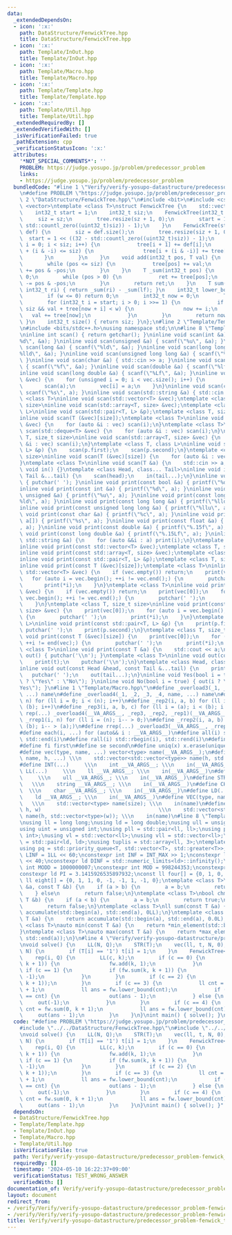 ```yaml
---
data:
  _extendedDependsOn:
  - icon: ':x:'
    path: DataStructure/FenwickTree.hpp
    title: DataStructure/FenwickTree.hpp
  - icon: ':x:'
    path: Template/InOut.hpp
    title: Template/InOut.hpp
  - icon: ':x:'
    path: Template/Macro.hpp
    title: Template/Macro.hpp
  - icon: ':x:'
    path: Template/Template.hpp
    title: Template/Template.hpp
  - icon: ':x:'
    path: Template/Util.hpp
    title: Template/Util.hpp
  _extendedRequiredBy: []
  _extendedVerifiedWith: []
  _isVerificationFailed: true
  _pathExtension: cpp
  _verificationStatusIcon: ':x:'
  attributes:
    '*NOT_SPECIAL_COMMENTS*': ''
    PROBLEM: https://judge.yosupo.jp/problem/predecessor_problem
    links:
    - https://judge.yosupo.jp/problem/predecessor_problem
  bundledCode: "#line 1 \"Verify/verify-yosupo-datastructure/predecessor_problem-fenwick_tree.test.cpp\"\
    \n#define PROBLEM \"https://judge.yosupo.jp/problem/predecessor_problem\"\n#line\
    \ 2 \"DataStructure/FenwickTree.hpp\"\n#include <bit>\n#include <cstdint>\n#include\
    \ <vector>\ntemplate <class T>\nstruct FenwickTree {\n    std::vector<T> tree;\n\
    \    int32_t start = 1;\n    int32_t siz;\n    FenwickTree(int32_t sz) {\n   \
    \     siz = sz;\n        tree.resize(sz + 1, 0);\n        start = 1 << ((32 -\
    \ std::countl_zero((uint32_t)siz)) - 1);\n    }\n    FenwickTree(std::vector<T>\
    \ def) {\n        siz = def.size();\n        tree.resize(siz + 1, 0);\n      \
    \  start = 1 << ((32 - std::countl_zero((uint32_t)siz)) - 1);\n        for (int32_t\
    \ i = 0; i < siz; i++) {\n            tree[i + 1] += def[i];\n            if (i\
    \ + (i & -i) <= siz) {\n                tree[i + (i & -i)] += tree[i];\n     \
    \       }\n        }\n    }\n    void add(int32_t pos, T val) {\n        pos++;\n\
    \        while (pos <= siz) {\n            tree[pos] += val;\n            pos\
    \ += pos & -pos;\n        }\n    }\n    T _sum(int32_t pos) {\n        T ret =\
    \ 0;\n        while (pos > 0) {\n            ret += tree[pos];\n            pos\
    \ -= pos & -pos;\n        }\n        return ret;\n    }\n    T sum(int32_t lf,\
    \ int32_t ri) { return _sum(ri) - _sum(lf); }\n    int32_t lower_bound(T w) {\n\
    \        if (w <= 0) return 0;\n        int32_t now = 0;\n        T val = 0;\n\
    \        for (int32_t i = start; i > 0; i >>= 1) {\n            if (now + i <=\
    \ siz && val + tree[now + i] < w) {\n                now += i;\n             \
    \   val += tree[now];\n            }\n        }\n        return now + 1;\n   \
    \ }\n    int32_t size() { return siz; }\n};\n#line 2 \"Template/Template.hpp\"\
    \n#include <bits/stdc++.h>\nusing namespace std;\n\n#line 8 \"Template/InOut.hpp\"\
    \ninline int scan() { return getchar(); }\ninline void scan(int &a) { scanf(\"\
    %d\", &a); }\ninline void scan(unsigned &a) { scanf(\"%u\", &a); }\ninline void\
    \ scan(long &a) { scanf(\"%ld\", &a); }\ninline void scan(long long &a) { scanf(\"\
    %lld\", &a); }\ninline void scan(unsigned long long &a) { scanf(\"%llu\", &a);\
    \ }\ninline void scan(char &a) { std::cin >> a; }\ninline void scan(float &a)\
    \ { scanf(\"%f\", &a); }\ninline void scan(double &a) { scanf(\"%lf\", &a); }\n\
    inline void scan(long double &a) { scanf(\"%Lf\", &a); }\ninline void scan(std::vector<bool>\
    \ &vec) {\n    for (unsigned i = 0; i < vec.size(); i++) {\n        int a;\n \
    \       scan(a);\n        vec[i] = a;\n    }\n}\ninline void scan(char a[]) {\
    \ scanf(\"%s\", a); }\ninline void scan(std::string &a) { std::cin >> a; }\ntemplate\
    \ <class T>\ninline void scan(std::vector<T> &vec);\ntemplate <class T, size_t\
    \ size>\ninline void scan(std::array<T, size> &vec);\ntemplate <class T, class\
    \ L>\ninline void scan(std::pair<T, L> &p);\ntemplate <class T, size_t size>\n\
    inline void scan(T (&vec)[size]);\ntemplate <class T>\ninline void scan(std::vector<T>\
    \ &vec) {\n    for (auto &i : vec) scan(i);\n}\ntemplate <class T>\ninline void\
    \ scan(std::deque<T> &vec) {\n    for (auto &i : vec) scan(i);\n}\ntemplate <class\
    \ T, size_t size>\ninline void scan(std::array<T, size> &vec) {\n    for (auto\
    \ &i : vec) scan(i);\n}\ntemplate <class T, class L>\ninline void scan(std::pair<T,\
    \ L> &p) {\n    scan(p.first);\n    scan(p.second);\n}\ntemplate <class T, size_t\
    \ size>\ninline void scan(T (&vec)[size]) {\n    for (auto &i : vec) scan(i);\n\
    }\ntemplate <class T>\ninline void scan(T &a) {\n    std::cin >> a;\n}\ninline\
    \ void in() {}\ntemplate <class Head, class... Tail>\ninline void in(Head &head,\
    \ Tail &...tail) {\n    scan(head);\n    in(tail...);\n}\ninline void print()\
    \ { putchar(' '); }\ninline void print(const bool &a) { printf(\"%d\", a); }\n\
    inline void print(const int &a) { printf(\"%d\", a); }\ninline void print(const\
    \ unsigned &a) { printf(\"%u\", a); }\ninline void print(const long &a) { printf(\"\
    %ld\", a); }\ninline void print(const long long &a) { printf(\"%lld\", a); }\n\
    inline void print(const unsigned long long &a) { printf(\"%llu\", a); }\ninline\
    \ void print(const char &a) { printf(\"%c\", a); }\ninline void print(const char\
    \ a[]) { printf(\"%s\", a); }\ninline void print(const float &a) { printf(\"%.15f\"\
    , a); }\ninline void print(const double &a) { printf(\"%.15f\", a); }\ninline\
    \ void print(const long double &a) { printf(\"%.15Lf\", a); }\ninline void print(const\
    \ std::string &a) {\n    for (auto &&i : a) print(i);\n}\ntemplate <class T>\n\
    inline void print(const std::vector<T> &vec);\ntemplate <class T, size_t size>\n\
    inline void print(const std::array<T, size> &vec);\ntemplate <class T, class L>\n\
    inline void print(const std::pair<T, L> &p);\ntemplate <class T, size_t size>\n\
    inline void print(const T (&vec)[size]);\ntemplate <class T>\ninline void print(const\
    \ std::vector<T> &vec) {\n    if (vec.empty()) return;\n    print(vec[0]);\n \
    \   for (auto i = vec.begin(); ++i != vec.end();) {\n        putchar(' ');\n \
    \       print(*i);\n    }\n}\ntemplate <class T>\ninline void print(const std::deque<T>\
    \ &vec) {\n    if (vec.empty()) return;\n    print(vec[0]);\n    for (auto i =\
    \ vec.begin(); ++i != vec.end();) {\n        putchar(' ');\n        print(*i);\n\
    \    }\n}\ntemplate <class T, size_t size>\ninline void print(const std::array<T,\
    \ size> &vec) {\n    print(vec[0]);\n    for (auto i = vec.begin(); ++i != vec.end();)\
    \ {\n        putchar(' ');\n        print(*i);\n    }\n}\ntemplate <class T, class\
    \ L>\ninline void print(const std::pair<T, L> &p) {\n    print(p.first);\n   \
    \ putchar(' ');\n    print(p.second);\n}\ntemplate <class T, size_t size>\ninline\
    \ void print(const T (&vec)[size]) {\n    print(vec[0]);\n    for (auto i = vec;\
    \ ++i != end(vec);) {\n        putchar(' ');\n        print(*i);\n    }\n}\ntemplate\
    \ <class T>\ninline void print(const T &a) {\n    std::cout << a;\n}\ninline void\
    \ out() { putchar('\\n'); }\ntemplate <class T>\ninline void out(const T &t) {\n\
    \    print(t);\n    putchar('\\n');\n}\ntemplate <class Head, class... Tail>\n\
    inline void out(const Head &head, const Tail &...tail) {\n    print(head);\n \
    \   putchar(' ');\n    out(tail...);\n}\ninline void Yes(bool i = true) { out(i\
    \ ? \"Yes\" : \"No\"); }\ninline void No(bool i = true) { out(i ? \"No\" : \"\
    Yes\"); }\n#line 1 \"Template/Macro.hpp\"\n#define _overload3(_1, _2, _3, name,\
    \ ...) name\n#define _overload4(_1, _2, _3, _4, name, ...) name\n#define _rep1(i,\
    \ n) for (ll i = 0; i < (n); i++)\n#define _rep2(i, a, b) for (ll i = (a); i <\
    \ (b); i++)\n#define _rep3(i, a, b, c) for (ll i = (a); i < (b); i += (c))\n#define\
    \ rep(...) _overload4(__VA_ARGS__, _rep3, _rep2, _rep1)(__VA_ARGS__)\n#define\
    \ _rrep1(i, n) for (ll i = (n); i-- > 0;)\n#define _rrep2(i, a, b) for (ll i =\
    \ (b); i-- > (a);)\n#define rrep(...) _overload3(__VA_ARGS__, _rrep2, _rrep1)(__VA_ARGS__)\n\
    #define each(i, ...) for (auto&& i : __VA_ARGS__)\n#define all(i) std::begin(i),\
    \ std::end(i)\n#define rall(i) std::rbegin(i), std::rend(i)\n#define len(x) ((int)(x).size())\n\
    #define fi first\n#define se second\n#define uniq(x) x.erase(unique(all(x)), std::end(x))\n\
    #define vec(type, name, ...) vector<type> name(__VA_ARGS__);\n#define vv(type,\
    \ name, h, ...) \\\n    std::vector<std::vector<type>> name(h, std::vector<type>(__VA_ARGS__));\n\
    #define INT(...)     \\\n    int __VA_ARGS__; \\\n    in(__VA_ARGS__)\n#define\
    \ LL(...)     \\\n    ll __VA_ARGS__; \\\n    in(__VA_ARGS__)\n#define ULL(...)\
    \     \\\n    ull __VA_ARGS__; \\\n    in(__VA_ARGS__)\n#define STR(...)     \
    \   \\\n    string __VA_ARGS__; \\\n    in(__VA_ARGS__)\n#define CHR(...)    \
    \  \\\n    char __VA_ARGS__; \\\n    in(__VA_ARGS__)\n#define LD(...)     \\\n\
    \    ld __VA_ARGS__; \\\n    in(__VA_ARGS__)\n#define VEC(type, name, size)  \
    \   \\\n    std::vector<type> name(size); \\\n    in(name)\n#define VV(type, name,\
    \ h, w)                                      \\\n    std::vector<std::vector<type>>\
    \ name(h, std::vector<type>(w)); \\\n    in(name)\n#line 8 \"Template/Util.hpp\"\
    \nusing ll = long long;\nusing ld = long double;\nusing ull = unsigned long long;\n\
    using uint = unsigned int;\nusing pll = std::pair<ll, ll>;\nusing pii = std::pair<int,\
    \ int>;\nusing vl = std::vector<ll>;\nusing vll = std::vector<ll>;\nusing pdd\
    \ = std::pair<ld, ld>;\nusing tuplis = std::array<ll, 3>;\ntemplate <class T>\n\
    using pq = std::priority_queue<T, std::vector<T>, std::greater<T>>;\nconst ll\
    \ LINF = 1LL << 60;\nconstexpr int INF = INT_MAX >> 1;\nconstexpr ll MINF = 1LL\
    \ << 40;\nconstexpr ld DINF = std::numeric_limits<ld>::infinity();\nconstexpr\
    \ int MODD = 1000000007;\nconstexpr int MOD = 998244353;\nconstexpr ld EPS = 1e-9;\n\
    constexpr ld PI = 3.1415926535897932;\nconst ll four[] = {0, 1, 0, -1, 0};\nconst\
    \ ll eight[] = {0, 1, 1, 0, -1, -1, 1, -1, 0};\ntemplate <class T>\nbool chmin(T\
    \ &a, const T &b) {\n    if (a > b) {\n        a = b;\n        return true;\n\
    \    } else\n        return false;\n}\ntemplate <class T>\nbool chmax(T &a, const\
    \ T &b) {\n    if (a < b) {\n        a = b;\n        return true;\n    } else\n\
    \        return false;\n}\ntemplate <class T>\nll sum(const T &a) {\n    return\
    \ accumulate(std::begin(a), std::end(a), 0LL);\n}\ntemplate <class T>\nld dsum(const\
    \ T &a) {\n    return accumulate(std::begin(a), std::end(a), 0.0L);\n}\ntemplate\
    \ <class T>\nauto min(const T &a) {\n    return *min_element(std::begin(a), std::end(a));\n\
    }\ntemplate <class T>\nauto max(const T &a) {\n    return *max_element(std::begin(a),\
    \ std::end(a));\n}\n#line 4 \"Verify/verify-yosupo-datastructure/predecessor_problem-fenwick_tree.test.cpp\"\
    \nvoid solve() {\n    LL(N, Q);\n    STR(T);\n    vec(ll, t, N, 0);\n    rep(i,\
    \ N) {\n        if (T[i] == '1') t[i] = 1;\n    }\n    FenwickTree<ll> fw(t);\n\
    \    rep(i, Q) {\n        LL(c, k);\n        if (c == 0) {\n            if (!fw.sum(k,\
    \ k + 1)) {\n                fw.add(k, 1);\n            }\n        }\n       \
    \ if (c == 1) {\n            if (fw.sum(k, k + 1)) {\n                fw.add(k,\
    \ -1);\n            }\n        }\n        if (c == 2) {\n            out(fw.sum(k,\
    \ k + 1));\n        }\n        if (c == 3) {\n            ll cnt = fw.sum(0, k)\
    \ + 1;\n            ll ans = fw.lower_bound(cnt);\n            if (fw.sum(0, ans)\
    \ == cnt) {\n                out(ans - 1);\n            } else {\n           \
    \     out(-1);\n            }\n        }\n        if (c == 4) {\n            ll\
    \ cnt = fw.sum(0, k + 1);\n            ll ans = fw.lower_bound(cnt);\n       \
    \     out(ans - 1);\n        }\n    }\n}\nint main() { solve(); }\n"
  code: "#define PROBLEM \"https://judge.yosupo.jp/problem/predecessor_problem\"\n\
    #include \"../../DataStructure/FenwickTree.hpp\"\n#include \"../../Template/Template.hpp\"\
    \nvoid solve() {\n    LL(N, Q);\n    STR(T);\n    vec(ll, t, N, 0);\n    rep(i,\
    \ N) {\n        if (T[i] == '1') t[i] = 1;\n    }\n    FenwickTree<ll> fw(t);\n\
    \    rep(i, Q) {\n        LL(c, k);\n        if (c == 0) {\n            if (!fw.sum(k,\
    \ k + 1)) {\n                fw.add(k, 1);\n            }\n        }\n       \
    \ if (c == 1) {\n            if (fw.sum(k, k + 1)) {\n                fw.add(k,\
    \ -1);\n            }\n        }\n        if (c == 2) {\n            out(fw.sum(k,\
    \ k + 1));\n        }\n        if (c == 3) {\n            ll cnt = fw.sum(0, k)\
    \ + 1;\n            ll ans = fw.lower_bound(cnt);\n            if (fw.sum(0, ans)\
    \ == cnt) {\n                out(ans - 1);\n            } else {\n           \
    \     out(-1);\n            }\n        }\n        if (c == 4) {\n            ll\
    \ cnt = fw.sum(0, k + 1);\n            ll ans = fw.lower_bound(cnt);\n       \
    \     out(ans - 1);\n        }\n    }\n}\nint main() { solve(); }"
  dependsOn:
  - DataStructure/FenwickTree.hpp
  - Template/Template.hpp
  - Template/InOut.hpp
  - Template/Macro.hpp
  - Template/Util.hpp
  isVerificationFile: true
  path: Verify/verify-yosupo-datastructure/predecessor_problem-fenwick_tree.test.cpp
  requiredBy: []
  timestamp: '2024-05-10 16:22:37+09:00'
  verificationStatus: TEST_WRONG_ANSWER
  verifiedWith: []
documentation_of: Verify/verify-yosupo-datastructure/predecessor_problem-fenwick_tree.test.cpp
layout: document
redirect_from:
- /verify/Verify/verify-yosupo-datastructure/predecessor_problem-fenwick_tree.test.cpp
- /verify/Verify/verify-yosupo-datastructure/predecessor_problem-fenwick_tree.test.cpp.html
title: Verify/verify-yosupo-datastructure/predecessor_problem-fenwick_tree.test.cpp
---
```

